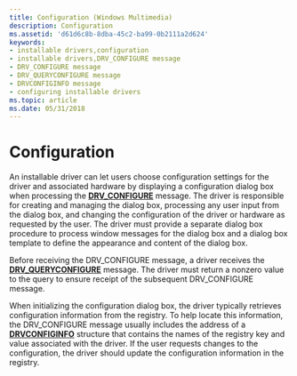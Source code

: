 ```yaml
---
title: Configuration (Windows Multimedia)
description: Configuration
ms.assetid: 'd61d6c8b-8dba-45c2-ba99-0b2111a2d624'
keywords:
- installable drivers,configuration
- installable drivers,DRV_CONFIGURE message
- DRV_CONFIGURE message
- DRV_QUERYCONFIGURE message
- DRVCONFIGINFO message
- configuring installable drivers
ms.topic: article
ms.date: 05/31/2018
---
```


# Configuration

An installable driver can let users choose configuration settings for the driver and associated hardware by displaying a configuration dialog box when processing the [**DRV\_CONFIGURE**](drv-configure.md) message. The driver is responsible for creating and managing the dialog box, processing any user input from the dialog box, and changing the configuration of the driver or hardware as requested by the user. The driver must provide a separate dialog box procedure to process window messages for the dialog box and a dialog box template to define the appearance and content of the dialog box.

Before receiving the DRV\_CONFIGURE message, a driver receives the [**DRV\_QUERYCONFIGURE**](drv-queryconfigure.md) message. The driver must return a nonzero value to the query to ensure receipt of the subsequent DRV\_CONFIGURE message.

When initializing the configuration dialog box, the driver typically retrieves configuration information from the registry. To help locate this information, the DRV\_CONFIGURE message usually includes the address of a [**DRVCONFIGINFO**](https://msdn.microsoft.com/en-us/library/Dd797923(v=VS.85).aspx) structure that contains the names of the registry key and value associated with the driver. If the user requests changes to the configuration, the driver should update the configuration information in the registry.

 

 




